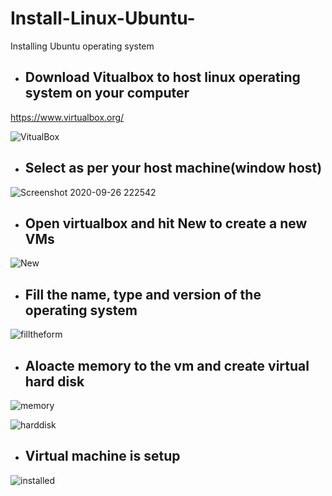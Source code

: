 # Install-Linux-Ubuntu-
Installing Ubuntu operating system  

- ## Download Vitualbox to host linux operating system on your computer
https://www.virtualbox.org/

![VitualBox](https://user-images.githubusercontent.com/39980537/94356771-f569e280-0046-11eb-931b-8de8864080ee.png)

- ## Select as per your host machine(window host)

![Screenshot 2020-09-26 222542](https://user-images.githubusercontent.com/39980537/94356825-7f19b000-0047-11eb-9ee8-6a782594faeb.png)

- ## Open virtualbox and hit New to create a new VMs

![New](https://user-images.githubusercontent.com/39980537/94356876-50e8a000-0048-11eb-9675-375fc2fc9eef.png)

- ## Fill the name, type and version of the operating system

![filltheform](https://user-images.githubusercontent.com/39980537/94356918-c81e3400-0048-11eb-9ccf-a0d1c69b2615.png)

- ## Aloacte memory to the vm and create virtual hard disk
![memory](https://user-images.githubusercontent.com/39980537/94357000-dcaefc00-0049-11eb-92df-37897bc4bceb.png)

![harddisk](https://user-images.githubusercontent.com/39980537/94357035-27307880-004a-11eb-98db-24a5c852ee63.png)

- ## Virtual machine is setup

![installed](https://user-images.githubusercontent.com/39980537/94357089-a4f48400-004a-11eb-9b9f-7d32d6f2d619.png)








